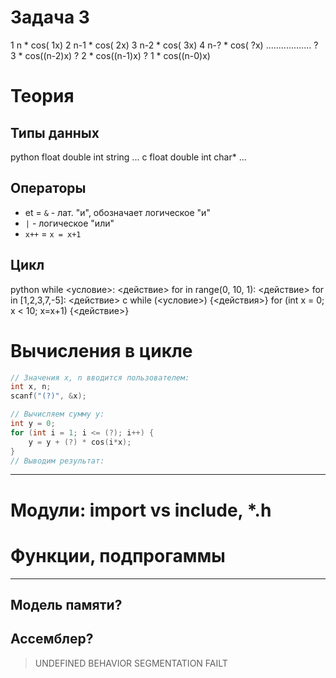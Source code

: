 # Задача 3
1    n   * cos(    1x)
2    n-1 * cos(    2x)
3    n-2 * cos(    3x)
4    n-? * cos(    ?x)
    ..................
?    3   * cos((n-2)x)
?    2   * cos((n-1)x)
?    1   * cos((n-0)x)

# Теория

## Типы данных
python      float  double  int  string  ...
c           float  double  int  char*   ...

## Операторы
* et = `&` - лат. "и", обозначает логическое "и"
* `|` - логическое "или" 
* `x++` = `x = x+1`

## Цикл 
python   while <условие>: <действие>     for <x> in range(0, 10, 1): <действие>      for <x> in [1,2,3,7,-5]: <действие>
c        while (<условие>) {<действия>}  for (int x = 0; x < 10; x=x+1) {<действие>}

# Вычисления в цикле
```c
// Значения x, n вводится пользователем:
int x, n;
scanf("(?)", &x);

// Вычисляем сумму y:
int y = 0;
for (int i = 1; i <= (?); i++) {
    y = y + (?) * cos(i*x);
}
// Выводим результат:


```
---

# Модули: import vs include, *.h
# Функции, подпрогаммы

---

## Модель памяти?
## Ассемблер?

> UNDEFINED BEHAVIOR
> SEGMENTATION FAILT
